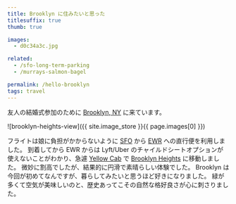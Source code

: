 ```yaml
---
title: Brooklyn に住みたいと思った
titlesuffix: true
thumb: true

images:
  - d0c34a3c.jpg

related:
  - /sfo-long-term-parking
  - /murrays-salmon-bagel

permalink: /hello-brooklyn
tags: travel
---
```


友人の結婚式参加のために [Brooklyn, NY](https://ja.wikipedia.org/wiki/%E3%83%96%E3%83%AB%E3%83%83%E3%82%AF%E3%83%AA%E3%83%B3%E5%8C%BA) に来ています。

![brooklyn-heights-view]({{ site.image_store }}{{ page.images[0] }})

フライトは娘に負担がかからないように [SFO](https://ja.wikipedia.org/wiki/サンフランシスコ国際空港) から [EWR](https://ja.wikipedia.org/wiki/ニューアーク・リバティー国際空港) への直行便を利用しました。
到着してから EWR からは Lyft/Uber のチャイルドシートオプションが使えないことがわかり、急遽 [Yellow Cab](https://ja.wikipedia.org/wiki/イエローキャブ_(タクシー)) で [Brooklyn Heights](https://en.wikipedia.org/wiki/Brooklyn_Heights) に移動しました。
微妙に割高でしたが、結果的に円滑で素晴らしい体験でした。
Brooklyn は今回が初めてなんですが、暮らしてみたいと思うほど好きになりました。
緑が多くて空気が美味しいのと、歴史あってこその自然な格好良さが心に刺さりました。
